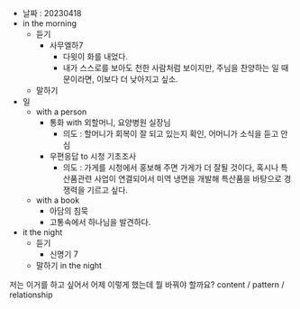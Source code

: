 - 날짜 : 20230418
- in the morning
	- 듣기
		- 사무엘하7
			- 다윗이 화를 내었다.
			- 내가 스스로를 보아도 천한 사람처럼 보이지만, 주님을 찬양하는 일 때문이라면, 이보다 더 낮아지고 싶소.
	- 말하기
- 일
	- with a person
		- 통화 with 외할머니, 요양병원 실장님
			- 의도 : 할머니가 회복이 잘 되고 있는지 확인, 어머니가 소식을 듣고 안심
		- 우편응답 to 시청 기초조사
			- 의도 : 가게를 시청에서 홍보해 주면 가게가 더 잘될 것이다, 혹시나 특산품관련 사업이 연결되어서 미역 냉면을 개발해 특산품을 바탕으로 경쟁력을 기르고 싶다.
	- with a book
		- 아담의 침묵
		- 고통속에서 하나님을 발견하다.
- it the night
	- 듣기
		- 신명기 7
	- 말하기 in the night
		





저는 이거를 하고 싶어서 어제 이렇게 했는데 뭘 바꿔야 할까요?
content / pattern / relationship